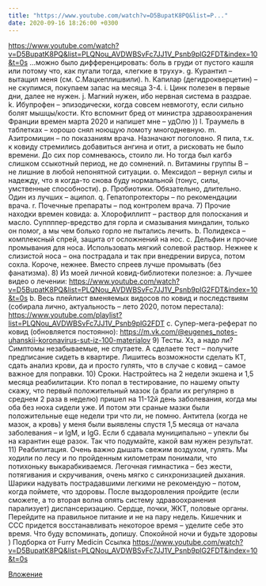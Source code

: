 ```yaml
---
title: "https://www.youtube.com/watch?v=D5BupatK8PQ&list=P..."
date: 2020-09-16 18:26:00 +0300
---
```


https://www.youtube.com/watch?v=D5BupatK8PQ&list=PLQNou_AVDWBSvFc7JJ1V_Psnb9plG2FDT&index=10&t=0s
...можно было дифференцировать: боль в груди от пустого кашля или потому что, как пугали тогда, «легкие в труху».
g.       Курантил – вытащил меня (см. С.Мацкеплишвили).
h.      Капилар (дегидрокверцетин) – не скупимся, покупаем запас на месяца 3-4.
i.         Цинк полезен в первые дни, далее не нужен.
j.        Магний нужен, ибо нервная система в раздрае.
k.       Ибупрофен – эпизодически, когда совсем невмоготу, если сильно болят мышцы/кости. Кто вспомнит бред от министра здравоохранения Франции времен марта 2020 и напишет мне – удОлю ))
l.         Траумель в таблетках – хорошо снял ноющую ломоту многодневную.
m.    Азитромицин – по показаниям врача. Назначают поголовно. Я пила, т.к. к ковиду стремились добавиться ангина и отит, а рисковать не было времени. До сих пор сомневаюсь, стоило ли. Но тогда был кагбэ слишком ссыкотный период, не до сомнений.
n.      Витамины группы В – не лишние в любой непонятной ситуации.
o.      Мексидол – вернул силы и надежду, что я когда-то снова буду нормальной (тонус, силы, умственные способности).
p.      Пробиотики. Обязательно, длительно. Один из лучших – аципол.
q.      Гепатопротекторы – по рекомендации врача.
r.        Почечные препараты – под контролем врача.
7)      Прочие находки времен ковида:
a.       Хлорофиллипт – раствор для полоскания и масло. Суппппер-вредство для горла и смазывания миндалин, только он помог, а мы чем болько горло не пытались лечить.
b.      Полидекса – комплексный спрей, защита от осложнений на нос.
c.       Дельфин и прочие промывания для носа. Использовать мягкий солевой раствор. Нежнее к слизистой носа – она пострадала и так при внедрении вируса, потом сохла. Короче, нежнее. Вместо спреев лучше промывать (без фанатизма).
8)      Из моей личной ковид-библиотеки полезное:
a.       Лучшее видео о лечении: https://www.youtube.com/watch?v=D5BupatK8PQ&list=PLQNou_AVDWBSvFc7JJ1V_Psnb9plG2FDT&index=10&t=0s
b.      Весь плейлист вменяемых видосов по ковид и последствиям (собирала лично, актуальность – лето 2020, потом перестала): https://www.youtube.com/playlist?list=PLQNou_AVDWBSvFc7JJ1V_Psnb9plG2FDT
c.       Супер-мега-реферат по ковид (обновляется постоянно): https://m.vk.com/@eugenes_notes-uhanskii-koronavirus-sut-iz-100-materialov
9)      Тесты. Хз, а надо ли? Симптомы незабываемые, не спутаете. А сделаете тест – получите предписание сидеть в квартире. Лишитесь возможности сделать КТ, сдать анализ крови, да и просто гулять, что в случае с ковид – самое важное для поправки.
10)   Сроки. Настройтесь на 2 недели экшена и 1,5 месяца реабилитации. Кто попал в тестирование, по нашему опыту скажу, что первый положительный мазок (а брали их регулярно в среднем 2 раза в неделю) пришел на 11-12й день заболевания, когда мы оба без нюха сидели уже. И потом эти сраные мазки были положительные еще недели три что ли, не помню. Антитела (когда не мазок, а кровь) у меня были выявлены спустя 1,5 месяца от начала заболевания –  и IgM, и IgG. Если б сдавала муниципально – упекли бы на карантин еще разок. Так что подумайте, какой вам нужен результат.
11)   Реабилитация. Очень важно дышать свежим воздухом, гулять. Мы ходили по лесу и по пройденным километрам понимали, что потихоньку выкарабкиваемся. Легочная гимнастика – без жести, потягивания и скручивания, очень мягко с синхронизацией дыхания. Шарики надувать пострадавшими легкими не рекомендую – потом, когда поймете, что здоровы. После выздоровления пройдите (если сможете, а то вторая волна опять систему здравоохранения парализует) диспансеризацию. Сердце, почки, ЖКТ, половые органы. Перейдите на правильное питание и не на пару недель. Кишечник и ССС придется восстанавливать некоторое время – уделите себе это время.
Что буду вспоминать, допишу. Спокойной ночи и будьте здоровы )
Подборка от Furry Medicin
Ссылка
https://www.youtube.com/watch?v=D5BupatK8PQ&list=PLQNou_AVDWBSvFc7JJ1V_Psnb9plG2FDT&index=10&t=0s

[Вложение](https://www.youtube.com/watch?v=D5BupatK8PQ&list=PLQNou_AVDWBSvFc7JJ1V_Psnb9plG2FDT&index=10&t=0s)
